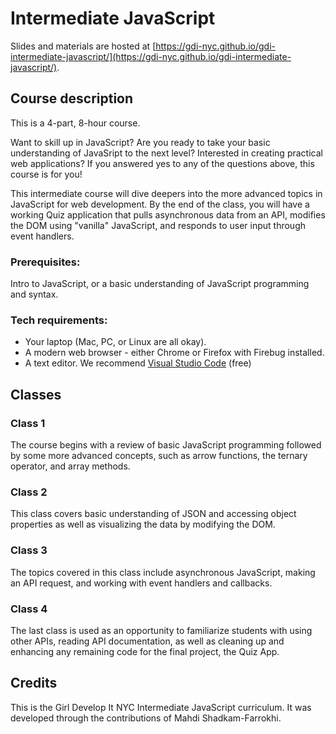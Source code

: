# Intermediate JavaScript
Slides and materials are hosted at [https://gdi-nyc.github.io/gdi-intermediate-javascript/](https://gdi-nyc.github.io/gdi-intermediate-javascript/).

## Course description
This is a 4-part, 8-hour course.

Want to skill up in JavaScript? Are you ready to take your basic understanding of JavaSript to the next level? Interested in creating practical web applications? If you answered yes to any of the questions above, this course is for you!

This intermediate course will dive deepers into the more advanced topics in JavaScript for web development. By the end of the class, you will have a working Quiz application that pulls asynchronous data from an API, modifies the DOM using "vanilla" JavaScript, and responds to user input through event handlers.

### Prerequisites:
Intro to JavaScript, or a basic understanding of JavaScript programming and syntax.

### Tech requirements:
 - Your laptop (Mac, PC, or Linux are all okay).
 - A modern web browser - either Chrome or Firefox with Firebug installed.
 - A text editor. We recommend [Visual Studio Code](https://code.visualstudio.com/download) (free)

## Classes
### Class 1
The course begins with a review of basic JavaScript programming followed by some more advanced concepts, such as arrow functions, the ternary operator, and array methods.

### Class 2
This class covers basic understanding of JSON and accessing object properties as well as visualizing the data by modifying the DOM.

### Class 3
The topics covered in this class include asynchronous JavaScript, making an API request, and working with event handlers and callbacks.

### Class 4
The last class is used as an opportunity to familiarize students with using other APIs, reading API documentation, as well as cleaning up and enhancing any remaining code for the final project, the Quiz App.

## Credits
This is the Girl Develop It NYC Intermediate JavaScript curriculum. It was developed through the contributions of Mahdi Shadkam-Farrokhi.